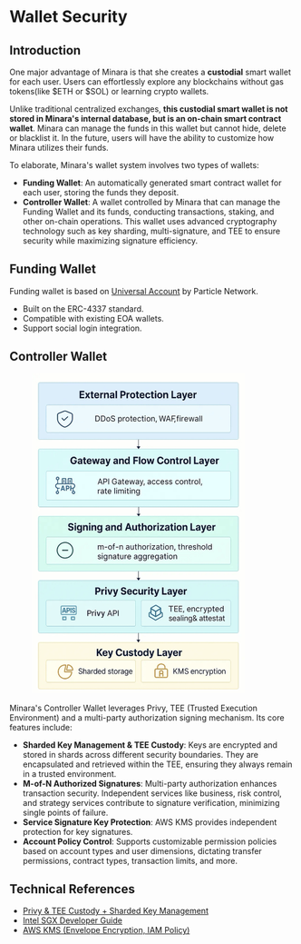 # Wallet Security

## Introduction

One major advantage of Minara is that she creates a **custodial** smart wallet for each user. Users can effortlessly explore any blockchains without gas tokens(like $ETH or $SOL) or learning crypto wallets.

Unlike traditional centralized exchanges, **this custodial smart wallet is not stored in Minara's internal database, but is an on-chain smart contract wallet**. Minara can manage the funds in this wallet but cannot hide, delete or blacklist it. In the future, users will have the ability to customize how Minara utilizes their funds.

To elaborate, Minara's wallet system involves two types of wallets:

* **Funding Wallet**: An automatically generated smart contract wallet for each user, storing the funds they deposit.
* **Controller Wallet**: A wallet controlled by Minara that can manage the Funding Wallet and its funds, conducting transactions, staking, and other on-chain operations. This wallet uses advanced cryptography technology such as key sharding, multi-signature, and TEE to ensure security while maximizing signature efficiency.

## Funding Wallet

Funding wallet is based on [Universal Account](https://developers.particle.network/intro/universal-accounts) by Particle Network.&#x20;

* Built on the ERC-4337 standard.
* Compatible with existing EOA wallets.
* Support social login integration.

## Controller Wallet

<figure><img src="../.gitbook/assets/image (1).png" alt="" width="375"><figcaption></figcaption></figure>

Minara's Controller Wallet leverages Privy, TEE (Trusted Execution Environment) and a multi-party authorization signing mechanism. Its core features include:

* **Sharded Key Management & TEE Custody**: Keys are encrypted and stored in shards across different security boundaries. They are encapsulated and retrieved within the TEE, ensuring they always remain in a trusted environment.
* **M-of-N Authorized Signatures**: Multi-party authorization enhances transaction security. Independent services like business, risk control, and strategy services contribute to signature verification, minimizing single points of failure.
* **Service Signature Key Protection**: AWS KMS provides independent protection for key signatures.
* **Account Policy Control**: Supports customizable permission policies based on account types and user dimensions, dictating transfer permissions, contract types, transaction limits, and more.

## Technical References

* [Privy & TEE Custody + Sharded Key Management](https://docs.privy.io/security/overview)
* [Intel SGX Developer Guide](https://www.intel.com/content/www/us/en/developer/topic-technology/software-security-guidance/overview.html)
* [AWS KMS (Envelope Encryption, IAM Policy)](https://docs.aws.amazon.com/kms/latest/developerguide/concepts.html)
